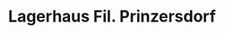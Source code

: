 ---
title: "Lagerhaus Fil. Prinzersdorf"
url: /prinzersdorf/lagerhaus-fil-prinzersdorf/
shop: Landwirtschaftlich
---